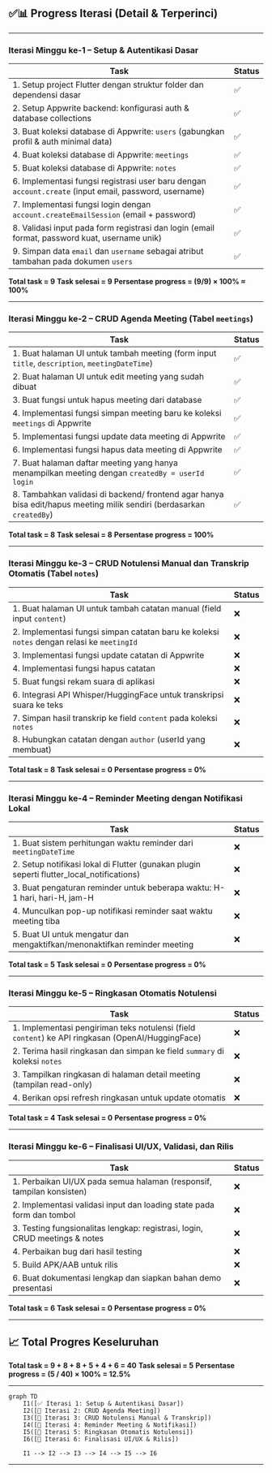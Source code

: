 

## ✅📊 Progress Iterasi (Detail & Terperinci)

---

### Iterasi Minggu ke-1 – Setup & Autentikasi Dasar

| Task                                                                                                            | Status |
| --------------------------------------------------------------------------------------------------------------- | ------ |
| 1. Setup project Flutter dengan struktur folder dan dependensi dasar                                            | ✅      |
| 2. Setup Appwrite backend: konfigurasi auth & database collections                                              | ✅      |
| 3. Buat koleksi database di Appwrite: `users` (gabungkan profil & auth minimal data)                            | ✅      |
| 4. Buat koleksi database di Appwrite: `meetings`                                                                | ✅      |
| 5. Buat koleksi database di Appwrite: `notes`                                                                   | ✅      |
| 6. Implementasi fungsi registrasi user baru dengan `account.create` (input email, password, username) | ✅      |
| 7. Implementasi fungsi login dengan `account.createEmailSession` (email + password)                             | ✅      |
| 8. Validasi input pada form registrasi dan login (email format, password kuat, username unik)                   | ✅      |
| 9. Simpan data `email` dan `username` sebagai atribut tambahan pada dokumen `users`                          | ✅      |

**Total task = 9**
**Task selesai = 9**
**Persentase progress = (9/9) × 100% ≈ 100%**

---

### Iterasi Minggu ke-2 – CRUD Agenda Meeting (Tabel `meetings`)

| Task                                                                                                                  | Status |
| --------------------------------------------------------------------------------------------------------------------- | ------ |
| 1. Buat halaman UI untuk tambah meeting (form input `title`, `description`, `meetingDateTime`)             | ✅      |
| 2. Buat halaman UI untuk edit meeting yang sudah dibuat                                                               | ✅      |
| 3. Buat fungsi untuk hapus meeting dari database                                                                      | ✅      |
| 4. Implementasi fungsi simpan meeting baru ke koleksi `meetings` di Appwrite                                          | ✅      |
| 5. Implementasi fungsi update data meeting di Appwrite                                                                | ✅      |
| 6. Implementasi fungsi hapus data meeting di Appwrite                                                                 | ✅      |
| 7. Buat halaman daftar meeting yang hanya menampilkan meeting dengan `createdBy = userId login`                       | ✅      |
| 8. Tambahkan validasi di backend/ frontend agar hanya bisa edit/hapus meeting milik sendiri (berdasarkan `createdBy`) | ✅      |

**Total task = 8**
**Task selesai = 8**
**Persentase progress = 100%**

---

### Iterasi Minggu ke-3 – CRUD Notulensi Manual dan Transkrip Otomatis (Tabel `notes`)

| Task                                                                                       | Status |
| ------------------------------------------------------------------------------------------ | ------ |
| 1. Buat halaman UI untuk tambah catatan manual (field input `content`)                     | ❌      |
| 2. Implementasi fungsi simpan catatan baru ke koleksi `notes` dengan relasi ke `meetingId` | ❌      |
| 3. Implementasi fungsi update catatan di Appwrite                                          | ❌      |
| 4. Implementasi fungsi hapus catatan                                                       | ❌      |
| 5. Buat fungsi rekam suara di aplikasi                                                     | ❌      |
| 6. Integrasi API Whisper/HuggingFace untuk transkripsi suara ke teks                       | ❌      |
| 7. Simpan hasil transkrip ke field `content` pada koleksi `notes`                          | ❌      |
| 8. Hubungkan catatan dengan `author` (userId yang membuat)                                 | ❌      |

**Total task = 8**
**Task selesai = 0**
**Persentase progress = 0%**

---

### Iterasi Minggu ke-4 – Reminder Meeting dengan Notifikasi Lokal

| Task                                                                                        | Status |
| ------------------------------------------------------------------------------------------- | ------ |
| 1. Buat sistem perhitungan waktu reminder dari `meetingDateTime`                 | ❌      |
| 2. Setup notifikasi lokal di Flutter (gunakan plugin seperti flutter\_local\_notifications) | ❌      |
| 3. Buat pengaturan reminder untuk beberapa waktu: H-1 hari, hari-H, jam-H                   | ❌      |
| 4. Munculkan pop-up notifikasi reminder saat waktu meeting tiba                             | ❌      |
| 5. Buat UI untuk mengatur dan mengaktifkan/menonaktifkan reminder meeting                   | ❌      |

**Total task = 5**
**Task selesai = 0**
**Persentase progress = 0%**

---

### Iterasi Minggu ke-5 – Ringkasan Otomatis Notulensi

| Task                                                                                              | Status |
| ------------------------------------------------------------------------------------------------- | ------ |
| 1. Implementasi pengiriman teks notulensi (field `content`) ke API ringkasan (OpenAI/HuggingFace) | ❌      |
| 2. Terima hasil ringkasan dan simpan ke field `summary` di koleksi `notes`                        | ❌      |
| 3. Tampilkan ringkasan di halaman detail meeting (tampilan read-only)                             | ❌      |
| 4. Berikan opsi refresh ringkasan untuk update otomatis                                           | ❌      |

**Total task = 4**
**Task selesai = 0**
**Persentase progress = 0%**

---

### Iterasi Minggu ke-6 – Finalisasi UI/UX, Validasi, dan Rilis

| Task                                                                        | Status |
| --------------------------------------------------------------------------- | ------ |
| 1. Perbaikan UI/UX pada semua halaman (responsif, tampilan konsisten)       | ❌      |
| 2. Implementasi validasi input dan loading state pada form dan tombol       | ❌      |
| 3. Testing fungsionalitas lengkap: registrasi, login, CRUD meetings & notes | ❌      |
| 4. Perbaikan bug dari hasil testing                                         | ❌      |
| 5. Build APK/AAB untuk rilis                                                | ❌      |
| 6. Buat dokumentasi lengkap dan siapkan bahan demo presentasi               | ❌      |

**Total task = 6**
**Task selesai = 0**
**Persentase progress = 0%**

---

## 📈 Total Progres Keseluruhan

**Total task = 9 + 8 + 8 + 5 + 4 + 6 = 40**
**Task selesai = 5**
**Persentase progress = (5 / 40) × 100% = 12.5%**

---

```mermaid
graph TD
    I1([✅ Iterasi 1: Setup & Autentikasi Dasar])
    I2([🔄 Iterasi 2: CRUD Agenda Meeting])
    I3([🔄 Iterasi 3: CRUD Notulensi Manual & Transkrip])
    I4([🔄 Iterasi 4: Reminder Meeting & Notifikasi])
    I5([🔄 Iterasi 5: Ringkasan Otomatis Notulensi])
    I6([🔄 Iterasi 6: Finalisasi UI/UX & Rilis])

    I1 --> I2 --> I3 --> I4 --> I5 --> I6
```

---
